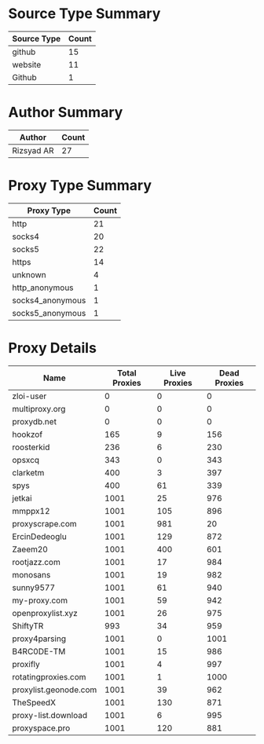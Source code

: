 # Source Type Summary

| Source Type | Count |
|-------------|-------|
| github | 15 |
| website | 11 |
| Github | 1 |


# Author Summary

| Author | Count |
|--------|-------|
| Rizsyad AR | 27 |


# Proxy Type Summary

| Proxy Type | Count |
|------------|-------|
| http | 21 |
| socks4 | 20 |
| socks5 | 22 |
| https | 14 |
| unknown | 4 |
| http_anonymous | 1 |
| socks4_anonymous | 1 |
| socks5_anonymous | 1 |


# Proxy Details

| Name | Total Proxies | Live Proxies | Dead Proxies |
|------|---------------|--------------|---------------|
| zloi-user | 0 | 0 | 0 |
| multiproxy.org | 0 | 0 | 0 |
| proxydb.net | 0 | 0 | 0 |
| hookzof | 165 | 9 | 156 |
| roosterkid | 236 | 6 | 230 |
| opsxcq | 343 | 0 | 343 |
| clarketm | 400 | 3 | 397 |
| spys | 400 | 61 | 339 |
| jetkai | 1001 | 25 | 976 |
| mmppx12 | 1001 | 105 | 896 |
| proxyscrape.com | 1001 | 981 | 20 |
| ErcinDedeoglu | 1001 | 129 | 872 |
| Zaeem20 | 1001 | 400 | 601 |
| rootjazz.com | 1001 | 17 | 984 |
| monosans | 1001 | 19 | 982 |
| sunny9577 | 1001 | 61 | 940 |
| my-proxy.com | 1001 | 59 | 942 |
| openproxylist.xyz | 1001 | 26 | 975 |
| ShiftyTR | 993 | 34 | 959 |
| proxy4parsing | 1001 | 0 | 1001 |
| B4RC0DE-TM | 1001 | 15 | 986 |
| proxifly | 1001 | 4 | 997 |
| rotatingproxies.com | 1001 | 1 | 1000 |
| proxylist.geonode.com | 1001 | 39 | 962 |
| TheSpeedX | 1001 | 130 | 871 |
| proxy-list.download | 1001 | 6 | 995 |
| proxyspace.pro | 1001 | 120 | 881 |
